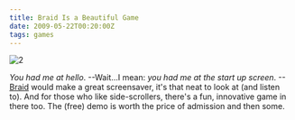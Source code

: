 ```yaml
---
title: Braid Is a Beautiful Game
date: 2009-05-22T00:20:00Z
tags: games
---
```

![2]

*You had me at hello*. --Wait...I mean: *you had me at the start up screen*. --[Braid][1] would make a great screensaver, it's that neat to look at (and listen to). And for those who like side-scrollers, there's a fun, innovative game in there too. The (free) demo is worth the price of admission and then some.

 [1]: http://braid-game.com/
 [2]: https://ggr_com.s3.amazonaws.com/images/braid.png
